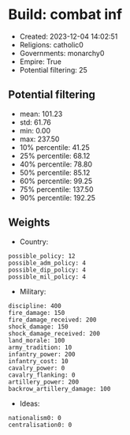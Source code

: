 
# Build: combat inf

- Created: 2023-12-04 14:02:51
- Religions: catholic0
- Governments: monarchy0
- Empire: True
- Potential filtering: 25

## Potential filtering

- mean: 101.23
- std: 61.76
- min: 0.00
- max: 237.50
- 10% percentile: 41.25
- 25% percentile: 68.12
- 40% percentile: 78.80
- 50% percentile: 85.12
- 60% percentile: 99.25
- 75% percentile: 137.50
- 90% percentile: 192.25

## Weights

- Country: 
```
possible_policy: 12
possible_adm_policy: 4
possible_dip_policy: 4
possible_mil_policy: 4

```
- Military: 
```
discipline: 400
fire_damage: 150
fire_damage_received: 200
shock_damage: 150
shock_damage_received: 200
land_morale: 100
army_tradition: 10
infantry_power: 200
infantry_cost: 10
cavalry_power: 0
cavalry_flanking: 0
artillery_power: 200
backrow_artillery_damage: 100

```
- Ideas: 
```
nationalism0: 0
centralisation0: 0

```
